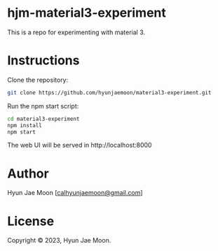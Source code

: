 # hjm-material3-experiment

This is a repo for experimenting with material 3.

# Instructions

Clone the repository:

```sh
git clone https://github.com/hyunjaemoon/material3-experiment.git
```

Run the npm start script:

```sh
cd material3-experiment
npm install
npm start
```

The web UI will be served in http://localhost:8000

# Author

Hyun Jae Moon [calhyunjaemoon@gmail.com]

# License

Copyright © 2023, Hyun Jae Moon.
